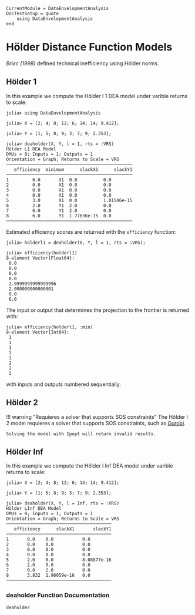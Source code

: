 ```@meta
CurrentModule = DataEnvelopmentAnalysis
DocTestSetup = quote
    using DataEnvelopmentAnalysis
end
```

# Hölder Distance Function Models

*Briec (1998)* defined technical inefficiency using Hölder norms.

## Hölder 1

In this example we compute the Hölder l 1 DEA model under varible returns to scale:
```jldoctest 1
julia> using DataEnvelopmentAnalysis

julia> X = [2; 4; 8; 12; 6; 14; 14; 9.412];

julia> Y = [1; 5; 8; 9; 3; 7; 9; 2.353];

julia> deaholder(X, Y, l = 1, rts = :VRS)
Hölder L1 DEA Model 
DMUs = 8; Inputs = 1; Outputs = 1
Orientation = Graph; Returns to Scale = VRS
────────────────────────────────────────────────
   efficiency  minimum      slackX1      slackY1
────────────────────────────────────────────────
1         0.0       X1  0.0          0.0
2         0.0       X1  0.0          0.0
3         0.0       X1  0.0          0.0
4         0.0       X1  0.0          0.0
5         3.0       X1  0.0          1.01506e-15
6         2.0       Y1  2.0          0.0
7         0.0       Y1  2.0          0.0
8         6.0       Y1  1.77636e-15  0.0
────────────────────────────────────────────────
```

Estimated efficiency scores are returned with the `efficiency` function:
```jldoctest 1
julia> holderl1 = deaholder(X, Y, l = 1, rts = :VRS);

julia> efficiency(holderl1)
8-element Vector{Float64}:
 0.0
 0.0
 0.0
 0.0
 2.9999999999999996
 2.000000000000001
 0.0
 6.0
```

The input or output that determines the projection to the frontier is returned with:
```jldoctest 1
julia> efficiency(holderl1, :min)
8-element Vector{Int64}:
 1
 1
 1
 1
 1
 2
 2
 2
```
with inputs and outputs numbered sequentially.

## Hölder 2

!!! warning "Requieres a solver that supports SOS constraints"
    The Hölder l 2 model requieres a solver that supports SOS constraints, such as [Gurobi](https://github.com/jump-dev/Gurobi.jl). 

    Solving the model with Ipopt will return invalid results.

## Hölder Inf

In this example we compute the Hölder l Inf DEA model under varible returns to scale:
```jldoctest 1
julia> X = [2; 4; 8; 12; 6; 14; 14; 9.412];

julia> Y = [1; 5; 8; 9; 3; 7; 9; 2.353];

julia> deaholder(X, Y, l = Inf, rts = :VRS)
Hölder LInf DEA Model 
DMUs = 8; Inputs = 1; Outputs = 1
Orientation = Graph; Returns to Scale = VRS
────────────────────────────────────────
   efficiency      slackX1       slackY1
────────────────────────────────────────
1       0.0    0.0           0.0
2       0.0    0.0           0.0
3       0.0    0.0           0.0
4       0.0    0.0           0.0
5       2.0    0.0          -8.08877e-16
6       2.0    0.0           0.0
7       0.0    2.0           0.0
8       3.832  2.96059e-16   0.0
────────────────────────────────────────
```

### deaholder Function Documentation

```@docs
deaholder
```
